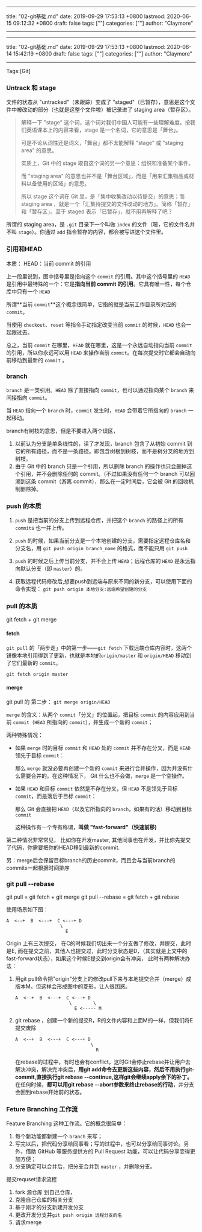 
---
title: "02-git基础.md"
date: 2019-09-29 17:53:13 +0800
lastmod: 2020-06-15 09:12:32 +0800
draft: false
tags: [""]
categories: [""]
author: "Claymore"

---

---
title: "02-git基础.md"
date: 2019-09-29 17:53:13 +0800
lastmod: 2020-06-14 15:42:19 +0800
draft: false
tags: [""]
categories: [""]
author: "Claymore"

---
Tags:[Git]



### Untrack 和 stage

文件的状态从 "untracked"（未跟踪）变成了 "staged"（已暂存），意思是这个文件中被改动的部分（也就是这整个文件啦）被记录进了 staging area（暂存区）。

> 解释一下 "stage" 这个词，这个词对我们中国人可能有一些理解难度。按我们英语课本上的内容来看，stage 是一个名词，它的意思是「舞台」。
>
> 可是不论从词性还是词义，「舞台」都不太能解释 "stage" 或 "staging area" 的意思。
>
> 实质上，Git 中的 stage 取自这个词的另一个意思：组织和准备某个事件。
>
> 而 "staging area" 的意思也并不是「舞台区域」，而是「用来汇集物品或材料以备使用的区域」的意思。
>
> 所以 stage 这个词在 Git 里，是「集中收集改动以待提交」的意思；而 staging area ，就是一个「汇集待提交的文件改动的地方」。简称「暂存」和「暂存区」。至于 staged 表示「已暂存」，就不用再解释了吧？

所谓的 staging area，是 `.git` 目录下一个叫做 `index` 的文件（嗯，它的文件名并不叫 `stage`）。你通过 `add` 指令暂存的内容，都会被写进这个文件里。



### 引用和HEAD

本质： HEAD：当前 commit 的引用

上一段里说到，图中括号里是指向这个 `commit` 的引用。其中这个括号里的 `HEAD` 是引用中最特殊的一个：它是**指向当前 commit 的引用**。它具有唯一性，每个仓库中只有一个 `HEAD`

所谓**当前 `commit`**这个概念很简单，它指的就是当前工作目录所对应的 `commit`。

当使用 `checkout`、`reset` 等指令手动指定改变当前 `commit` 的时候，`HEAD` 也会一起跟过去。

总之，当前 `commit` 在哪里，`HEAD` 就在哪里，这是一个永远自动指向当前 `commit` 的引用，所以你永远可以用 `HEAD` 来操作当前 `commit`。在每次提交时它都会自动向前移动到最新的 `commit` 。



### branch

`branch` 是一类引用。`HEAD` 除了直接指向 `commit`，也可以通过指向某个 `branch` 来间接指向 `commit`。

当 `HEAD` 指向一个 `branch` 时，`commit` 发生时，`HEAD` 会带着它所指向的 `branch` 一起移动。

branch有树枝的意思，但是不要进入两个误区，

1. 以前认为分支是单条线性的，读了才发现，branch 包含了从初始 commit 到它的所有路径，而不是一条路径。即包含树根到树枝，而不是树分叉的地方到树枝。
2. 由于 Git 中的 branch 只是一个引用，所以删除 branch 的操作也只会删掉这个引用，并不会删除任何的 commit。（不过如果没有任何一个 branch 可以回溯到这条 commit（游离 commit），那么在一定时间后，它会被 Git 的回收机制删除掉。



### push 的本质

1. `push` 是把当前的分支上传到远程仓库，并把这个 `branch` 的路径上的所有 `commit`s 也一并上传。
2. `push` 的时候，如果当前分支是一个本地创建的分支，需要指定远程仓库名和分支名，用 `git push origin branch_name` 的格式，而不能只用 `git push`
3. `push` 的时候之后上传当前分支，并不会上传 `HEAD`；远程仓库的 `HEAD` 是永远指向默认分支（即 `master`）的。

4. 获取远程代码修改后,想要push到远端与原来不同的新分支，可以使用下面的命令实现：
   `git push origin 本地分支:远端希望创建的分支`



### pull 的本质

git fetch + git merge

#### fetch

`git pull` 的「两步走」中的第一步——`git fetch` 下载远端仓库内容时，这两个镜像本地引用得到了更新，也就是本地的`origin/master` 和 `origin/HEAD` 移动到了它们最新的 `commit`。

`git fetch origin master`



#### merge

git pull 的 第二步：  `git merge origin/HEAD`

`merge` 的含义：从两个 `commit`「分叉」的位置起，把目标 `commit` 的内容应用到当前 `commit`（`HEAD` 所指向的 `commit`），并生成一个新的 `commit`；

两种特殊情况：

* 如果 `merge` 时的目标 `commit` 和 `HEAD` 处的 `commit` 并不存在分叉，而是 `HEAD` 领先于目标 `commit`：

  那么 `merge` 就没必要再创建一个新的 `commit` 来进行合并操作，因为并没有什么需要合并的。在这种情况下， Git 什么也不会做，`merge` 是一个空操作。

* 如果 `HEAD` 和目标 `commit` 依然是不存在分叉，但 `HEAD` 不是领先于目标 `commit`，而是落后于目标 `commit`：

  那么 Git 会直接把 `HEAD`（以及它所指向的 `branch`，如果有的话）移动到目标 `commit`

  这种操作有一个专有称谓，**叫做 "fast-forward"（快速前移)**



第二种情况非常常见， 比如你在开发master, 其他同事也在开发，并比你先提交了代码，你需要把你的HEAD移到最新的commit.

 

另：merge后会保留目标branch的历史commit，而且会与当前branch的commits一起根据时间排序



### git pull --rebase

git pull = git fetch + git merge
git pull --rebase = git fetch + git rebase

使用场景如下图：

``` 
A  <--+  B  <---+  C <---+ D
                    \
                      E
```

Origin 上有三次提交， 在C的时候我们切出来一个分支做了修改，并提交，此时是E, 而在提交之前，其他人也提交过，此时分支状态是D，（其实就是上文中的fast-forward状态），如果这个时候E提交到origin会有冲突， 此时有两种解决办法：

1. 用git pull命令把"origin"分支上的修改pull下来与本地提交合并（merge）成版本M，但这样会形成图中的菱形，让人很困惑。

   ``` 
   A  <--+  B  <---+  C <---+ D
                       \        \
                         E <----- M 
   ```

2. git rebase ，创建一个新的提交R，R的文件内容和上面M的一样，但我们将E提交废除

   ``` 
   A  <--+  B  <---+  C <---+ D
                               \
                                 R
   ```

   在rebase的过程中，有时也会有conflict，这时Git会停止rebase并让用户去解决冲突，解决完冲突后，**用git add命令去更新这些内容，然后不用执行git-commit,直接执行git rebase --continue,这样git会继续apply余下的补丁。**
   在任何时候，**都可以用git rebase --abort参数来终止rebase的行动**，并分支会回到rebase开始前的状态。



### Feture Branching 工作流

 Feature Branching 这种工作流。它的概念很简单：

1. 每个新功能都新建一个 `branch` 来写；
2. 写完以后，把代码分享给同事看；写的过程中，也可以分享给同事讨论。另外，借助 GitHub 等服务提供方的 Pull Request 功能，可以让代码分享变得更加方便；
3. 分支确定可以合并后，把分支合并到 `master` ，并删除分支。



 提交requset请求流程

1. fork 源仓库 到自己仓库，
2. 克隆自己仓库的相关分支
3. 基于刚才的分支新建开发分支
4. 更改开发分支并`git push origin 远程分支的名`
5. 请求merge